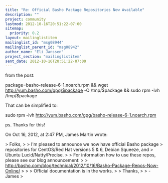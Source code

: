 ```yaml
---
title: "Re: Official Basho Package Repositories Now Available"
description: ""
project: community
lastmod: 2012-10-16T20:51:22-07:00
sitemap:
  priority: 0.2
layout: mailinglistitem
mailinglist_id: "msg08944"
mailinglist_parent_id: "msg08942"
author_name: "Eli Janssen"
project_section: "mailinglistitem"
sent_date: 2012-10-16T20:51:22-07:00
---
```



from the post:

 package=basho-release-6-1.noarch.rpm && wget 
http://yum.basho.com/gpg/$package -O /tmp/$package && sudo rpm -ivh 
/tmp/$package

That can be simplified to:

 sudo rpm -ivh http://yum.basho.com/gpg/basho-release-6-1.noarch.rpm

ps. Thanks for this!

On Oct 16, 2012, at 2:47 PM, James Martin  wrote:

&gt; Folks,
&gt; 
&gt; I'm pleased to announce we now have official Basho package
&gt; repositories for CentOS/Red Hat versions 5 & 6, Debian Squeeze, and
&gt; Ubuntu Lucid/Natty/Precise.
&gt; 
&gt; For information how to use these repos, please see our blog announcement:
&gt; 
&gt; http://basho.com/blog/technical/2012/10/16/Basho-Package-Repos-Now-Online/
&gt; 
&gt; 
&gt; Official documentation is in the works.
&gt; 
&gt; Thanks,
&gt; 
&gt; - James
&gt; 
